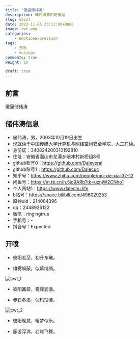```yaml
---
title: "傻逼储伟涛"
description: 储伟涛真的是傻逼
slug: sbzzl
date: 2023-11-05 23:11:00+0800
image: cwt.png
categories:
    - emotionExpression
tags:
    - 开喷
    - musings
comments: true
weight: 10

draft: true
---
```


## 前言

傻逼储伟涛

## 储伟涛信息

- 储伟涛，男，2003年10月19日出生
- 现就读于中国传媒大学计算机与网络空间安全学院，大三在读。
- 身份证：340824200310192810
- 住址：安徽省潜山市龙潭乡暗冲村新桥组8号
- github账号0：https://github.com/Daleveral
- github账号1：https://github.com/Dalecuc
- 知乎号：https://www.zhihu.com/people/mu-xie-xia-37-12
- 闲鱼号：https://m.tb.cn/h.5jo9ARb?tk=uznjW2CNho1
- 个人网站1：https://www.dalechu.life
- b站号：https://space.bilibili.com/496029253
- 原神uid：214084396
- qq：2448926122
- 微信：ringingtrue
- 手机号：-
- 抖音号：Expected

## 开喷

- 彼阳若至，初升东曦。

- 绯雾飒蔽，似幕绡绸。

![cwt_1](cwt_1.png)

- 彼阳篝碧，雾霂涧滁。

- 赤石冬溪，似玛瑙潭。

![cwt_2](cwt_2.png)

- 彼阳晚意，暖梦似乐。

- 寐游浮沐，若雉飞舞。
